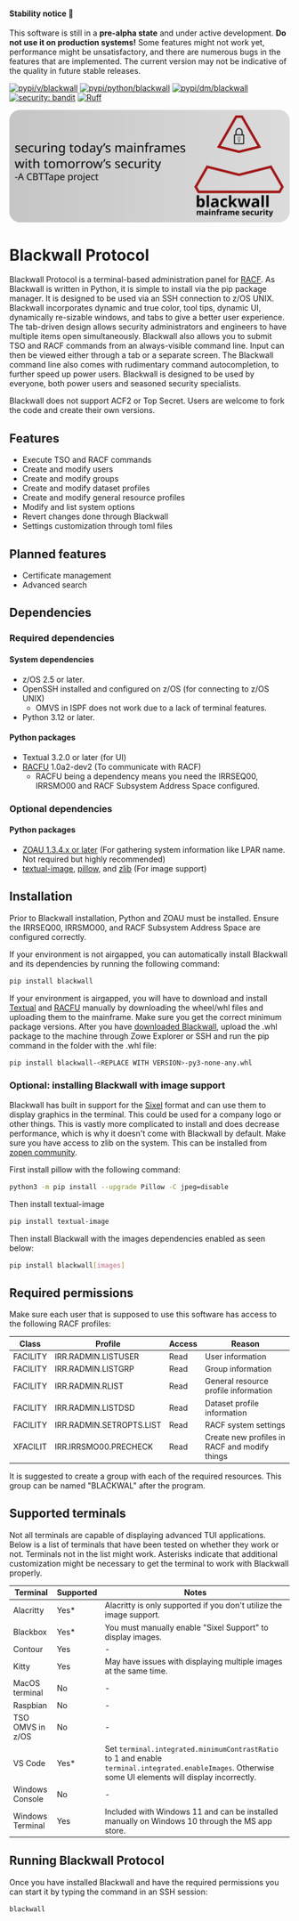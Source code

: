 #### Stability notice 🚧

This software is still in a **pre-alpha state** and under active development. **Do not use it on production systems!**
Some features might not work yet, performance might be unsatisfactory, and there are numerous bugs in the features that are implemented.
The current version may not be indicative of the quality in future stable releases.

[![pypi/v/blackwall](https://badgen.net/pypi/v/blackwall)](https://pypi.org/project/blackwall/) [![pypi/python/blackwall](https://badgen.net/pypi/python/blackwall)](https://pypi.org/project/blackwall/) [![pypi/dm/blackwall](https://badgen.net/pypi/dm/blackwall)](https://pypi.org/project/blackwall/) [![security: bandit](https://img.shields.io/github/actions/workflow/status/EmmasBox/blackwall-protocol/.github%2Fworkflows%2Fbandit.yml?label=Bandit%20Security)](https://github.com/PyCQA/bandit) [![Ruff](https://img.shields.io/endpoint?url=https://raw.githubusercontent.com/astral-sh/ruff/main/assets/badge/v2.json)](https://github.com/astral-sh/ruff)

![Blackwall Banner](blackwall_banner.svg)

# Blackwall Protocol

Blackwall Protocol is a terminal-based administration panel for [RACF](https://www.ibm.com/products/resource-access-control-facility). As Blackwall is written in Python, it is simple to install via the pip package manager. It is designed to be used via an SSH connection to z/OS UNIX. Blackwall incorporates dynamic and true color, tool tips, dynamic UI, dynamically re-sizable windows, and tabs to give a better user experience. The tab-driven design allows security administrators and engineers to have multiple items open simultaneously. Blackwall also allows you to submit TSO and RACF commands from an always-visible command line. Input can then be viewed either through a tab or a separate screen. The Blackwall command line also comes with rudimentary command autocompletion, to further speed up power users. Blackwall is designed to be used by everyone, both power users and seasoned security specialists.

Blackwall does not support ACF2 or Top Secret. Users are welcome to fork the code and create their own versions.

## Features

- Execute TSO and RACF commands
- Create and modify users
- Create and modify groups
- Create and modify dataset profiles
- Create and modify general resource profiles
- Modify and list system options
- Revert changes done through Blackwall
- Settings customization through toml files

## Planned features

- Certificate management
- Advanced search

## Dependencies

### Required dependencies

#### System dependencies

- z/OS 2.5 or later.
- OpenSSH installed and configured on z/OS (for connecting to z/OS UNIX)
  - OMVS in ISPF does not work due to a lack of terminal features.
- Python 3.12 or later.

#### Python packages

- Textual 3.2.0 or later (for UI)
- [RACFU](https://github.com/ambitus/racfu) 1.0a2-dev2 (To communicate with RACF)
  - RACFU being a dependency means you need the IRRSEQ00, IRRSMO00 and RACF Subsystem Address Space configured.

### Optional dependencies

#### Python packages

- [ZOAU 1.3.4.x or later](https://www.ibm.com/docs/en/zoau/1.3.x) (For gathering system information like LPAR name. Not required but highly recommended)
- [textual-image](https://github.com/lnqs/textual-image), [pillow](https://github.com/python-pillow/Pillow), and [zlib](https://github.com/zopencommunity/zlibport) (For image support)

## Installation

Prior to Blackwall installation, Python and ZOAU must be installed. Ensure the IRRSEQ00, IRRSMO00, and RACF Subsystem Address Space are configured correctly.

If your environment is not airgapped, you can automatically install Blackwall and its dependencies by running the following command:

```sh
pip install blackwall
```

If your environment is airgapped, you will have to download and install [Textual](https://pypi.org/project/textual/) and [RACFU](https://pypi.org/project/racfu/) manually by downloading the wheel/whl files and uploading them to the mainframe. Make sure you get the correct minimum package versions.
After you have [downloaded Blackwall](https://pypi.org/project/blackwall/), upload the .whl package to the machine through Zowe Explorer or SSH and run the pip command in the folder with the .whl file:

```sh
pip install blackwall-<REPLACE WITH VERSION>-py3-none-any.whl
```

### Optional: installing Blackwall with image support

Blackwall has built in support for the [Sixel](https://en.wikipedia.org/wiki/Sixel) format and can use them to display graphics in the terminal.  This could be used for a company logo or other things. This is vastly more complicated to install and does decrease performance, which is why it doesn't come with Blackwall by default. Make sure you have access to zlib on the system. This can be installed from [zopen community](https://zopen.community).

First install pillow with the following command:

```sh
python3 -m pip install --upgrade Pillow -C jpeg=disable
```

Then install textual-image

```sh
pip install textual-image
```

Then install Blackwall with the images dependencies enabled as seen below:

```sh
pip install blackwall[images]
```

## Required permissions

Make sure each user that is supposed to use this software has access to the following RACF profiles:

 Class    | Profile                  | Access | Reason
----------|--------------------------|--------|--------
 FACILITY | IRR.RADMIN.LISTUSER      | Read   | User information
 FACILITY | IRR.RADMIN.LISTGRP       | Read   | Group information
 FACILITY | IRR.RADMIN.RLIST         | Read   | General resource profile information
 FACILITY | IRR.RADMIN.LISTDSD       | Read   | Dataset profile information
 FACILITY | IRR.RADMIN.SETROPTS.LIST | Read   | RACF system settings
 XFACILIT | IRR.IRRSMO00.PRECHECK    | Read   | Create new profiles in RACF and modify things

It is suggested to create a group with each of the required resources. This group can be named "BLACKWAL" after the program.

## Supported terminals

Not all terminals are capable of displaying advanced TUI applications. Below is a list of terminals that have been tested on whether they work or not. Terminals not in the list might work. Asterisks indicate that additional customization might be necessary to get the terminal to work with Blackwall properly.

 Terminal         | Supported | Notes
------------------|-----------|-------
 Alacritty        | Yes*      | Alacritty is only supported if you don't utilize the image support.
 Blackbox         | Yes*      | You must manually enable "Sixel Support" to display images.
 Contour          | Yes       | -
 Kitty            | Yes       | May have issues with displaying multiple images at the same time.
 MacOS terminal   | No        | -
 Raspbian         | No        | -
 TSO OMVS in z/OS | No        | -
 VS Code          | Yes*      | Set `terminal.integrated.minimumContrastRatio` to 1 and enable `terminal.integrated.enableImages`. Otherwise some UI elements will display incorrectly.
 Windows Console  | No        | -
 Windows Terminal | Yes       | Included with Windows 11 and can be installed manually on Windows 10 through the MS app store.

## Running Blackwall Protocol

Once you have installed Blackwall and have the required permissions you can start it by typing the command in an SSH session:

```sh
blackwall
```
